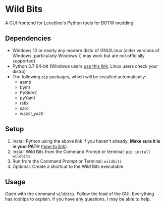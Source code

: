 # Wild Bits

A GUI frontend for Leoetlino's Python tools for BOTW modding

## Dependencies

* Windows 10 or nearly any modern disto of GNU/Linux (older versions of Windows, particularly Windows 7, may work but are not officially supported)
* Python 3.7 64-bit (Windows users [use this link](https://www.python.org/ftp/python/3.7.3/python-3.7.3-amd64-webinstall.exe), Linux users check your distro)
* The following `pip` packages, which will be installed automatically:
  * aamp
  * byml
  * PySide2
  * pyYaml
  * rstb
  * sarc
  * wszst_yaz0

## Setup

1. Install Python using the above link if you haven't already. **Make sure it is in your PATH** ([how-to link](https://www.youtube.com/watch?v=OV9WlTd9a2U)).
2. Install Wild Bits from the Command Prompt or terminal: `pip install wildbits`
3. Run from the Command Prompt or Terminal: `wildbits`
4. Optional: Create a shortcut to the Wild Bits executable

## Usage

Open with the command `wildbits`. Follow the lead of the GUI. Everything has tooltips to explain. If you have any questions, I may be able to help.